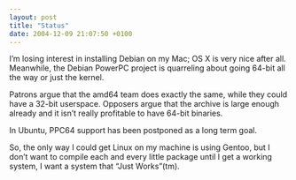 ```yaml
---
layout: post
title: "Status"
date: 2004-12-09 21:07:50 +0100
---
```

<p>I&#8217;m losing interest in installing Debian on my Mac; <span class="caps">OS X</span> is very nice after all. Meanwhile, the Debian PowerPC project is quarreling about going 64-bit all the way or just the kernel.</p> 	<p>Patrons argue that the amd64 team does exactly the same, while they could have a 32-bit userspace. Opposers argue that the archive is large enough already and it isn&#8217;t really profitable to have 64-bit binaries.</p> 	<p>In Ubuntu, <span class="caps">PPC64</span> support has been postponed as a long term goal.</p> 	<p>So, the only way I could get Linux on my machine is using Gentoo, but I don&#8217;t want to compile each and every little package until I get a working system, I want a system that &#8220;Just Works&#8221;(tm).</p>
